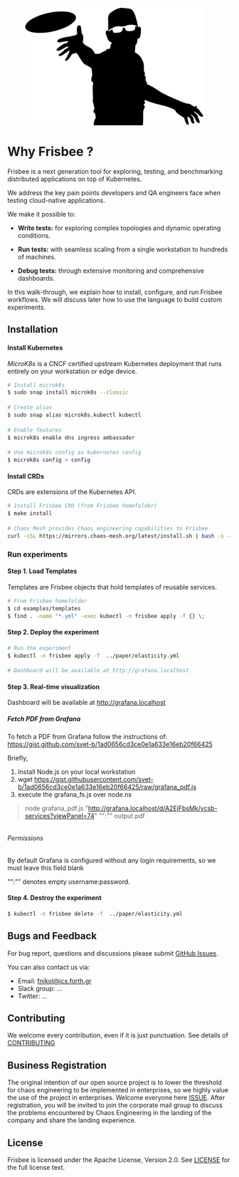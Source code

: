 <figure><img src="/docs/images/logo.jpg" width="400"></figure>

# Why Frisbee ?

Frisbee is a next generation tool for exploring, testing, and benchmarking distributed applications on top of
Kubernetes.

We address the key pain points developers and QA engineers face when testing cloud-native applications.

We make it possible to:

* **Write tests:**  for exploring complex topologies and dynamic operating conditions.

* **Run tests:**  with seamless scaling from a single workstation to hundreds of machines.

* **Debug tests:**  through extensive monitoring and comprehensive dashboards.

In this walk-through, we explain how to install, configure, and run Frisbee workflows. We will discuss later how to use
the language to build custom experiments.

## Installation

#### Install Kubernetes

*MicroK8s* is a CNCF certified upstream Kubernetes deployment that runs entirely on your workstation or edge device.

```bash
# Install microk8s
$ sudo snap install microk8s --classic

# Create alias 
$ sudo snap alias microk8s.kubectl kubectl

# Enable features
$ microk8s enable dns ingress ambassador

# Use microk8s config as kubernetes config
$ microk8s config > config
```

#### Install CRDs

CRDs are extensions of the Kubernetes API.

```bash
# Install Frisbee CRD (from Frisbee homefolder)
$ make install

# Chaos Mesh provides Chaos engineering capabilities to Frisbee
curl -sSL https://mirrors.chaos-mesh.org/latest/install.sh | bash -s -- --microk8s
```

### Run experiments

#### Step 1. Load Templates

Templates are Frisbee objects that hold templates of reusable services.

```bash
# From Frisbee homefolder
$ cd examples/templates
$ find . -name "*.yml" -exec kubectl -n frisbee apply -f {} \;
```

#### Step 2. Deploy the experiment

```bash
# Run the experiment
$ kubectl -n frisbee apply -f  ../paper/elasticity.yml

# Dashboard will be available at http://grafana.localhost
```

#### Step 3. Real-time visualization

Dashboard will be available at http://grafana.localhost

##### Fetch PDF from Grafana

To fetch a PDF from Grafana follow the instructions of: https://gist.github.com/svet-b/1ad0656cd3ce0e1a633e16eb20f66425

Briefly,

1. Install Node.js on your local workstation
2. wget https://gist.githubusercontent.com/svet-b/1ad0656cd3ce0e1a633e16eb20f66425/raw/grafana_pdf.js
3. execute the grafana_fs.js over node.ns

> node grafana_pdf.js "http://grafana.localhost/d/A2EjFbsMk/ycsb-services?viewPanel=74" "":"" output.pdf

######      

###### Permissions

By default Grafana is configured without any login requirements, so we must leave this field blank

"":"" denotes empty username:password.

#### Step 4. Destroy the experiment

```bash
$ kubectl -n frisbee delete -f  ../paper/elasticity.yml
```

## Bugs and Feedback

For bug report, questions and discussions please
submit [GitHub Issues](https://github.com/CARV-ICS-FORTH/frisbee/issues).

You can also contact us via:

* Email: fnikol@ics.forth.gr
* Slack group: ...
* Twitter: ...

## Contributing

We welcome every contribution, even if it is just punctuation. See details of [CONTRIBUTING](docs/CONTRIBUTING.md)

## Business Registration

The original intention of our open source project is to lower the threshold for chaos engineering to be implemented in
enterprises, so we highly value the use of the project in enterprises. Welcome everyone
here [ISSUE](https://github.com/chaosblade-io/chaosblade/issues/32). After registration, you will be invited to join the
corporate mail group to discuss the problems encountered by Chaos Engineering in the landing of the company and share
the landing experience.

## License

Frisbee is licensed under the Apache License, Version 2.0. See [LICENSE](http://www.apache.org/licenses/LICENSE-2.0) for
the full license text.

